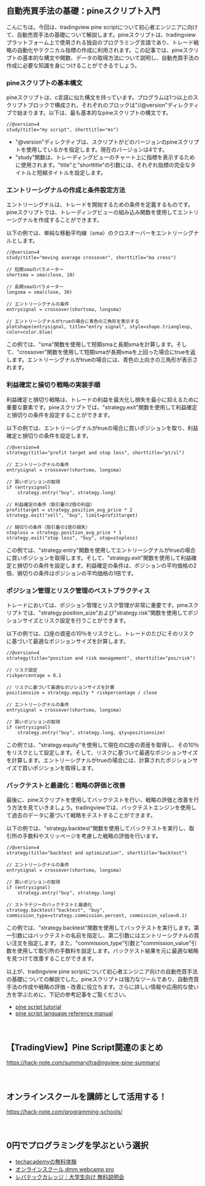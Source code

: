 <!--
title: 【tradingview】pineスクリプトでの自動売買手法
tags: tradingview,pine
id: 
private: false
-->

## 自動売買手法の基礎：pineスクリプト入門

こんにちは。今回は、tradingview pine scriptについて初心者エンジニアに向けて、自動売買手法の基礎について解説します。pineスクリプトは、tradingviewプラットフォーム上で使用される独自のプログラミング言語であり、トレード戦略の自動化やテクニカル指標の作成に利用されます。この記事では、pineスクリプトの基本的な構文や関数、データの取得方法について説明し、自動売買手法の作成に必要な知識を身につけることができるでしょう。

### pineスクリプトの基本構文

pineスクリプトは、c言語に似た構文を持っています。プログラムは1つ以上のスクリプトブロックで構成され、それぞれのブロックは"//@version"ディレクティブで始まります。以下は、最も基本的なpineスクリプトの構文です。

```pine
//@version=4
study(title="my script", shorttitle="ms")
```

- "@version"ディレクティブは、スクリプトがどのバージョンのpineスクリプトを使用しているかを指定します。現在のバージョンは4です。
- "study"関数は、トレーディングビューのチャート上に指標を表示するために使用されます。"title"と"shorttitle"の引数には、それぞれ指標の完全なタイトルと短縮タイトルを設定します。

### エントリーシグナルの作成と条件設定方法

エントリーシグナルは、トレードを開始するための条件を定義するものです。pineスクリプトでは、トレーディングビューの組み込み関数を使用してエントリーシグナルを作成することができます。

以下の例では、単純な移動平均線（sma）のクロスオーバーをエントリーシグナルとします。

```pine
//@version=4
study(title="moving average crossover", shorttitle="ma cross")

// 短期smaのパラメーター
shortsma = sma(close, 10)

// 長期smaのパラメーター
longsma = sma(close, 30)

// エントリーシグナルの条件
entrysignal = crossover(shortsma, longsma)

// エントリーシグナルがtrueの場合に青色の三角形を表示する
plotshape(entrysignal, title="entry signal", style=shape.triangleup, color=color.blue)
```

この例では、"sma"関数を使用して短期smaと長期smaを計算します。そして、"crossover"関数を使用して短期smaが長期smaを上回った場合にtrueを返します。エントリーシグナルがtrueの場合には、青色の上向きの三角形が表示されます。

### 利益確定と損切り戦略の実装手順

利益確定と損切り戦略は、トレードの利益を最大化し損失を最小に抑えるために重要な要素です。pineスクリプトでは、"strategy.exit"関数を使用して利益確定と損切りの条件を設定することができます。

以下の例では、エントリーシグナルがtrueの場合に買いポジションを取り、利益確定と損切りの条件を設定します。

```pine
//@version=4
strategy(title="profit target and stop loss", shorttitle="pt/sl")

// エントリーシグナルの条件
entrysignal = crossover(shortsma, longsma)

// 買いポジションの取得
if (entrysignal)
    strategy.entry("buy", strategy.long)

// 利益確定の条件（取引量の2倍の利益）
profittarget = strategy.position_avg_price * 2
strategy.exit("sell", "buy", limit=profittarget)

// 損切りの条件（取引量の1倍の損失）
stoploss = strategy.position_avg_price * 1
strategy.exit("stop loss", "buy", stop=stoploss)
```

この例では、"strategy.entry"関数を使用してエントリーシグナルがtrueの場合に買いポジションを取得します。そして、"strategy.exit"関数を使用して利益確定と損切りの条件を設定します。利益確定の条件は、ポジションの平均価格の2倍、損切りの条件はポジションの平均価格の1倍です。

### ポジション管理とリスク管理のベストプラクティス

トレードにおいては、ポジション管理とリスク管理が非常に重要です。pineスクリプトでは、"strategy.position\_size"および"strategy.risk"関数を使用してポジションサイズとリスク設定を行うことができます。

以下の例では、口座の資産の10％をリスクとし、トレードのたびにそのリスクに基づいて最適なポジションサイズを計算します。

```pine
//@version=4
strategy(title="position and risk management", shorttitle="pos/risk")

// リスク設定
riskpercentage = 0.1

// リスクに基づいて最適なポジションサイズを計算
positionsize = strategy.equity * riskpercentage / close

// エントリーシグナルの条件
entrysignal = crossover(shortsma, longsma)

// 買いポジションの取得
if (entrysignal)
    strategy.entry("buy", strategy.long, qty=positionsize)
```

この例では、"strategy.equity"を使用して現在の口座の資産を取得し、その10％をリスクとして設定します。そして、リスクに基づいて最適なポジションサイズを計算します。エントリーシグナルがtrueの場合には、計算されたポジションサイズで買いポジションを取得します。

### バックテストと最適化：戦略の評価と改善

最後に、pineスクリプトを使用してバックテストを行い、戦略の評価と改善を行う方法を見ていきましょう。tradingviewでは、バックテストエンジンを使用して過去のデータに基づいて戦略をテストすることができます。

以下の例では、"strategy.backtest"関数を使用してバックテストを実行し、取引所の手数料やスリッページを考慮した戦略の評価を行います。

```pine
//@version=4
strategy(title="backtest and optimization", shorttitle="backtest")

// エントリーシグナルの条件
entrysignal = crossover(shortsma, longsma)

// 買いポジションの取得
if (entrysignal)
    strategy.entry("buy", strategy.long)

// ストラテジーのバックテストと最適化
strategy.backtest("backtest", "buy", commission_type=strategy.commission.percent, commission_value=0.1)
```

この例では、"strategy.backtest"関数を使用してバックテストを実行します。第一引数にはバックテストの名前を指定し、第二引数にはエントリーシグナルの買い注文を指定します。また、"commission_type"引数と"commission_value"引数を使用して取引所の手数料を設定します。バックテスト結果を元に最適な戦略を見つけて改善することができます。

以上が、tradingview pine scriptについて初心者エンジニア向けの自動売買手法の基礎についての解説でした。pineスクリプトは強力なツールであり、自動売買手法の作成や戦略の評価・改善に役立ちます。さらに詳しい情報や応用的な使い方を学ぶために、下記の参考記事をご覧ください。

- [pine script tutorial](https://www.tradingview.com/script/tutorials/)
- [pine script language reference manual](https://www.tradingview.com/pine-script-reference/v4/)

　

## 【TradingView】Pine Script関連のまとめ
https://hack-note.com/summary/tradingview-pine-summary/

　

## オンラインスクールを講師として活用する！
https://hack-note.com/programming-schools/

　

## 0円でプログラミングを学ぶという選択
- [techacademyの無料体験](//af.moshimo.com/af/c/click?a_id=2612475&amp;p_id=1555&amp;pc_id=2816&amp;pl_id=22706&amp;url=https%3a%2f%2ftechacademy.jp%2fhtmlcss-trial%3futm_source%3dmoshimo%26utm_medium%3daffiliate%26utm_campaign%3dtextad)
- [オンラインスクール dmm webcamp pro](//af.moshimo.com/af/c/click?a_id=2612482&amp;p_id=1363&amp;pc_id=2297&amp;pl_id=39999&amp;guid=on)
- [レバテックカレッジ｜大学生向け 無料説明会](//af.moshimo.com/af/c/click?a_id=4071793&p_id=3198&pc_id=7488&pl_id=41848)

